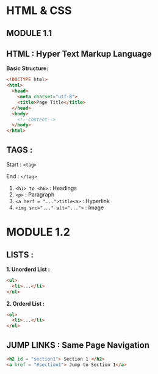 # HTML & CSS

## MODULE 1.1

## HTML : Hyper Text Markup Language

**Basic Structure:**

```html
<!DOCTYPE html>
<html>
  <head>
    <meta charset="utf-8">
    <title>Page Title</title>
  </head>
  <body>
    <!--content-->
  </body>
</html>
```

## TAGS :

Start : `<tag>`

End : `</tag>`

1. `<h1> to <h6>` : Headings
2. `<p>` : Paragraph
3. `<a herf = "...">title<a>` : Hyperlink
4. `<img src="..." alt="...">` : Image

# MODULE 1.2

## LISTS :

**1. Unorderd List :**

```html
<ul>
  <li>...</li>
</ul>
```

**2. Orderd List :**

```html
<ol>
  <li>...</li>
</ol>
```

## JUMP LINKS : Same Page Navigation

```html
<h2 id = "section1"> Section 1 </h2>
<a href = "#section1"> Jump to Section 1</a>
```


